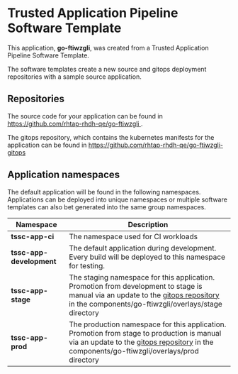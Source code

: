 # Trusted Application Pipeline Software Template

This application, **go-ftiwzgli**, was created from a Trusted Application Pipeline Software Template.

The software templates create a new source and gitops deployment repositories with a sample source application. 

## Repositories

The source code for your application can be found in [https://github.com/rhtap-rhdh-qe/go-ftiwzgli ](https://github.com/rhtap-rhdh-qe/go-ftiwzgli ).
 
The gitops repository, which contains the kubernetes manifests for the application can be found in 
[https://github.com/rhtap-rhdh-qe/go-ftiwzgli-gitops ](https://github.com/rhtap-rhdh-qe/go-ftiwzgli-gitops ) 

## Application namespaces 

The default application will be found in the following namespaces. Applications can be deployed into unique namespaces or multiple software templates can also bet generated into the same group namespaces.  

|  Namespace   |  Description   |  
| -------- | -------- |
| **tssc-app-ci** | The namespace used for CI workloads |
| **tssc-app-development** | The default application during development. Every build will be deployed to this namespace for testing. |
| **tssc-app-stage** | The staging namespace for this application. Promotion from development to stage is manual via an update to the [gitops repository](https://github.com/rhtap-rhdh-qe/go-ftiwzgli-gitops ) in the components/go-ftiwzgli/overlays/stage directory |
| **tssc-app-prod** | The production namespace for this application. Promotion from stage to production is manual via an update to the [gitops repository](https://github.com/rhtap-rhdh-qe/go-ftiwzgli-gitops ) in the components/go-ftiwzgli/overlays/prod directory |